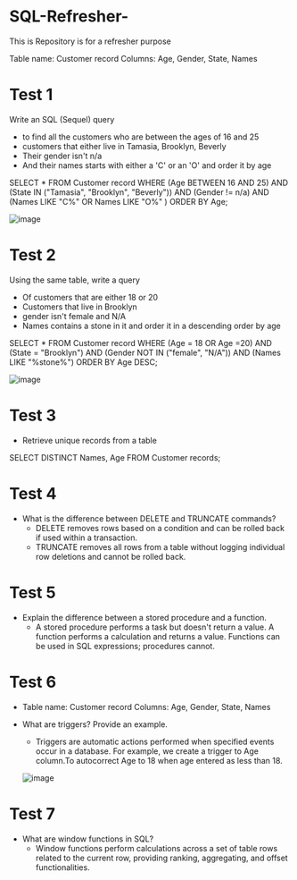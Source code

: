 # SQL-Refresher-
This is Repository is for a refresher purpose 

Table name: Customer record
Columns: Age, Gender, State, Names

# Test 1
Write an SQL (Sequel) query
*  to find all the customers who are between the ages of 16 and 25
* customers that either live in Tamasia, Brooklyn, Beverly
* Their gender isn't n/a
* And their names starts with either a 'C' or an 'O'
and order it by age

SELECT *
FROM Customer record
WHERE (Age BETWEEN 16 AND 25)
AND (State IN ("Tamasia", "Brooklyn", "Beverly"))
AND (Gender != n/a)
AND (Names LIKE "C%" OR Names LIKE "O%" )
ORDER BY Age;


 ![image](https://github.com/user-attachments/assets/6bca9987-8caa-46a2-bbc9-466afda615af)

# Test 2
Using the same table, write a query

* Of customers that are either 18 or 20
* Customers that live in Brooklyn
* gender isn't female and N/A
* Names contains a stone in it
and order it in a descending order by age

SELECT *
FROM Customer record
WHERE (Age = 18 OR Age =20)
AND (State = "Brooklyn")
AND (Gender NOT IN ("female", "N/A"))
AND (Names LIKE "%stone%")
ORDER BY Age DESC;


![image](https://github.com/user-attachments/assets/59a66913-f49b-410e-b1f7-578d7bfd839f)

# Test 3 
*  Retrieve unique records from a table

  SELECT DISTINCT Names, Age
  FROM Customer records;

# Test 4
*  What is the difference between DELETE and TRUNCATE commands?
    * DELETE removes rows based on a condition and can be rolled back if used within a transaction.
    * TRUNCATE removes all rows from a table without logging individual row deletions and cannot be rolled back.
# Test 5
*  Explain the difference between a stored procedure and a function.
    * A stored procedure performs a task but doesn't return a value. A function performs a calculation and returns a value. Functions can be used in SQL expressions; procedures cannot.
# Test 6
  * Table name: Customer record Columns: Age, Gender, State, Names
  *  What are triggers? Provide an example.
     *  Triggers are automatic actions performed when specified events occur in a database. For example, we create a trigger to Age column.To autocorrect Age to 18 when age entered as less than 18.
   
       ![image](https://github.com/user-attachments/assets/18f4571c-a8f6-497b-88ab-a5db4b4a2da6)
# Test 7
*  What are window functions in SQL?
   *  Window functions perform calculations across a set of table rows related to the current row, providing ranking, aggregating, and offset functionalities.
     
